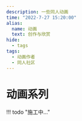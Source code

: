 ```yaml
---
description: 一些同人动画
time: "2022-7-27 15:20:00"
alias: 
  name: 动画
  text: 创作与欣赏
hide:
  - tags
tags:
  - 动画作者
  - 同人社区
---
```


# 动画系列

!!! todo "施工中..."
